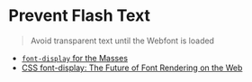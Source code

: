 # Prevent Flash Text

> Avoid transparent text until the Webfont is loaded

- [`font-display` for the Masses](https://css-tricks.com/font-display-masses/)
- [CSS font-display: The Future of Font Rendering on the Web](https://www.sitepoint.com/css-font-display-future-font-rendering-web/)
